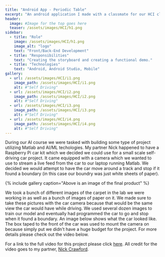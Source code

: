 ```yaml
---
title: "Android App - Periodic Table"
excerpt: "An android application I made with a classmate for our HCI class. We set out to make a simplified table with easy to read information."
header:
  image: #Image for the top goes here
  teaser: /assets/images/HCI/h1.png
sidebar:
  - title: "Role"
    image: /assets/images/HCI/h1.png
    image_alt: "logo"
    text: "Front/Back-End Development"
  - title: "Responsibilities"
    text: "Creating the storyboard and creating a functional demo."
  - title: "Technologies"
    text: "Android, Android Studio, Mobile"
gallery:
  - url: /assets/images/HCI/i1.png
    image_path: /assets/images/HCI/i1.png
    alt: #"Self Driving"
  - url: /assets/images/HCI/i2.png
    image_path: /assets/images/HCI/i2.png
    alt: #"Self Driving"
  - url: /assets/images/HCI/i3.png
    image_path: /assets/images/HCI/i3.png
    alt: #"Self Driving"
  - url: /assets/images/HCI/i4.png
    image_path: /assets/images/HCI/i4.png
    alt: #"Self Driving"
---
```


During our AI course we were tasked with building some type of project utilizing Matlab and AI/ML techologies. My partner Nick happened to have a Raspberry Pi car kit which we decided we could use for a small scale self-driving car project. It came equipped with a camera which we wanted to use to stream a live feed from the car to our laptop running Matlab. We decided we would attempt to have the car move around a track and stop if it found a boundary (in this case our boundry was just white sheets of paper).

{% include gallery caption="Above is an image of the final product" %}

We took a bunch of different images of the carpet in the lab we were working in as well as a bunch of images of paper on it. We made sure to take these pictures with the car camera because that would be the same view the car would have while driving. We used several dozen images to train our model and eventually had programmed the car to go and stop when it found a boundary. An image below shows what the car looked like. The box taped to the front of the car was used to mount the camera on because simply put we didn't have a huge budget for the project. For more details please check out the video below.

For a link to the full video for this project please click [here](https://www.youtube.com/watch?v=KHnYkcCm28w). All credit for the video goes to my partner, [Nick Crawford](https://www.linkedin.com/in/nickdcrawford/).
